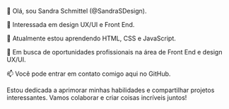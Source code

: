👋 Olá, sou Sandra Schmittel (@SandraSDesign).

👀 Interessada em design UX/UI e Front End.

🌱 Atualmente estou aprendendo HTML, CSS e JavaScript.

💞️ Em busca de oportunidades profissionais na área de Front End e design UX/UI.

📫 Você pode entrar em contato comigo aqui no GitHub.

Estou dedicada a aprimorar minhas habilidades e compartilhar projetos interessantes. Vamos colaborar e criar coisas incríveis juntos! 
